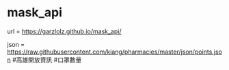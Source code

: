 # mask_api
url = https://garzlolz.github.io/mask_api/

json = https://raw.githubusercontent.com/kiang/pharmacies/master/json/points.json
#高雄開放資訊 #口罩數量
